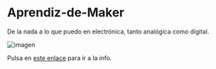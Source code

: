 # Aprendiz-de-Maker
De la nada a lo que puedo en electrónica, tanto analógica como digital. 


![imagen](https://upload.wikimedia.org/wikipedia/commons/thumb/d/d9/Arduino_ftdi_chip-1.jpg/220px-Arduino_ftdi_chip-1.jpg)  

Pulsa en [este enlace](https://github.com/angelmicelti/Aprendiz-de-Maker/wiki) para ir a la info.
